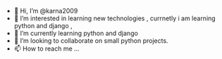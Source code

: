 - 👋 Hi, I’m @karna2009
- 👀 I’m interested in learning new technologies , currnetly i am learning python and django , 
- 🌱 I’m currently learning python and django
- 💞️ I’m looking to collaborate on small python projects.
- 📫 How to reach me ...

<!---
karna2009/karna2009 is a ✨ special ✨ repository because its `README.md` (this file) appears on your GitHub profile.
You can click the Preview link to take a look at your changes.
--->
